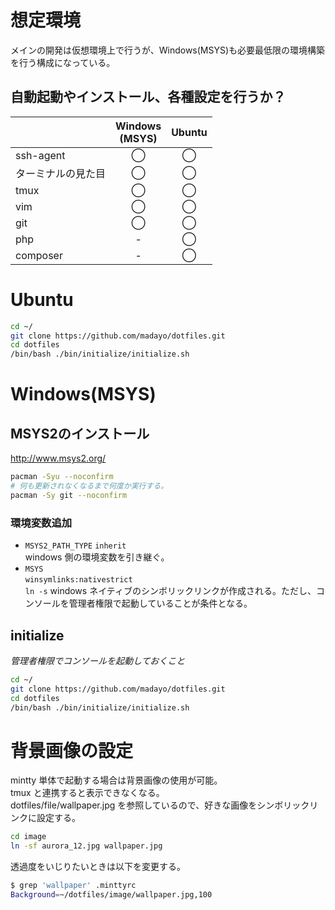 # 想定環境  
メインの開発は仮想環境上で行うが、Windows(MSYS)も必要最低限の環境構築を行う構成になっている。  

## 自動起動やインストール、各種設定を行うか？  

||Windows<br>(MSYS)|Ubuntu|
|:---|:---:|:---:|
|ssh-agent|◯|◯|
|ターミナルの見た目|◯|◯|
|tmux|◯|◯|
|vim|◯|◯|
|git|◯|◯|
|php|-|◯|
|composer|-|◯|

# Ubuntu  
```sh
cd ~/
git clone https://github.com/madayo/dotfiles.git
cd dotfiles
/bin/bash ./bin/initialize/initialize.sh
```  
# Windows(MSYS)  
## MSYS2のインストール  
http://www.msys2.org/
```sh
pacman -Syu --noconfirm
# 何も更新されなくなるまで何度か実行する。
pacman -Sy git --noconfirm
```  
### 環境変数追加  
- `MSYS2_PATH_TYPE`
`inherit`  
windows 側の環境変数を引き継ぐ。  
- `MSYS`  
`winsymlinks:nativestrict`  
`ln -s` windows ネイティブのシンボリックリンクが作成される。ただし、コンソールを管理者権限で起動していることが条件となる。  
## initialize  
*管理者権限でコンソールを起動しておくこと*  
```sh
cd ~/
git clone https://github.com/madayo/dotfiles.git
cd dotfiles
/bin/bash ./bin/initialize/initialize.sh
```  

# 背景画像の設定  
mintty 単体で起動する場合は背景画像の使用が可能。  
tmux と連携すると表示できなくなる。  
dotfiles/file/wallpaper.jpg を参照しているので、好きな画像をシンボリックリンクに設定する。  
```sh
cd image
ln -sf aurora_12.jpg wallpaper.jpg
```  
透過度をいじりたいときは以下を変更する。  
```sh
$ grep 'wallpaper' .minttyrc
Background=~/dotfiles/image/wallpaper.jpg,100
```  

